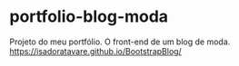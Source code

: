 # portfolio-blog-moda
Projeto do meu portfólio. O front-end de um blog de moda.
https://isadoratavare.github.io/BootstrapBlog/
